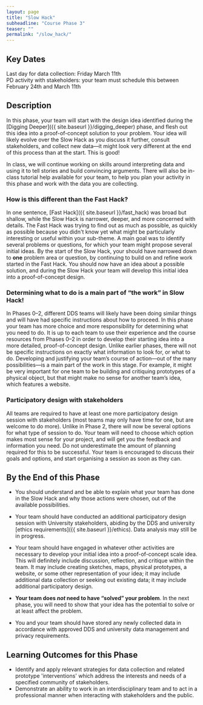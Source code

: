 ```yaml
---
layout: page
title: "Slow Hack"
subheadline: "Course Phase 3"
teaser: ""
permalink: "/slow_hack/"
---
```



## Key Dates

Last day for data collection: Friday March 11th<br/>
PD activity with stakeholders: your team must schedule this between February 24th and March 11th 


## Description

In this phase, your team will start with the design idea identified during the 
[Digging Deeper]({{ site.baseurl }}/digging_deeper) phase, and flesh out this idea into a proof-of-concept solution to your problem. Your idea will likely evolve over the Slow Hack as you discuss it further, consult stakeholders, and collect new data&mdash;it might look very different at the end of this process than at the start. This is good! 

In class, we will continue working on skills around interpreting data and using it to tell stories and build convincing arguments. There will also be in-class tutorial help available for your team, to help you plan your activity in this phase and work with the data you are collecting. 

### How is this different than the Fast Hack?

In one sentence, [Fast Hack]({{ site.baseurl }}/fast_hack) was broad but shallow, while the Slow Hack is narrower, deeper, and more concerned with details.  The Fast Hack was trying to find out as much as possible, as quickly as possible because you didn't know yet what might be particularly interesting or useful within your sub-theme. A main goal was to identify several problems or questions, for which your team might propose several initial ideas. By the start of the Slow Hack, your should have narrowed down to **one** problem area or question, by continuing to build on and refine work started in the Fast Hack. You should now have an idea about a possible solution, and during the Slow Hack your team will develop this initial idea into a proof-of-concept design. 

### Determining what to do is a main part of “the work” in Slow Hack!

In Phases 0&ndash;2, different DDS teams will likely have been doing similar things and will have had specific instructions about how to proceed. In this phase your team has more choice and more responsibility for determining what you need to do.  It is up to each team to use their experience and the course resources from Phases 0&ndash;2 in order to develop their starting idea into a more detailed, proof-of-concept design. Unlike earlier phases, there will not be specific instructions on exactly what information to look for, or what to do.  Developing and justifying your team’s course of action&mdash;out of the many possibilities&mdash;is a main part of the work in this stage. For example, it might be very important for one team to be building and critiquing prototypes of a physical object, but that might make no sense for another team’s idea, which features a website.

### Participatory design with stakeholders

All teams are required to have at least one more participatory design session with stakeholders (most teams may only have time for one, but are welcome to do more). Unlike in Phase 2, there will now be several options for what type of session to do. Your team will need to choose which option makes most sense for your project, and will get you the feedback and information you need. Do not underestimate the amount of planning required for this to be successful. Your team is encouraged to discuss their goals and options, and start organising a session as soon as they can. 


## By the End of this Phase

* You should understand and be able to explain what your team has done in the Slow Hack and why those actions were chosen, out of the available possibilities.

* Your team should have conducted an additional participatory design session with University stakeholders, abiding by the DDS and university [ethics requirements]({{ site.baseurl }}/ethics). Data analysis may still be in progress. 

* Your team should have engaged in whatever other activities are necessary to develop your initial idea into a proof-of-concept scale idea. This will definitely include discussion, reflection, and critique within the team. It may include creating sketches, maps, physical prototypes, a website, or some other representation of your idea; it may include additional data collection or seeking out existing data; it may include additional participatory design. 

* **Your team does *not* need to have “solved” your problem**. In the next phase, you will need to show that your idea has the potential to solve or at least affect the problem.

* You and your team should have stored any newly collected data in accordance with approved DDS and university data management and privacy requirements. 

## Learning Outcomes for this Phase

* Identify and apply relevant strategies for data collection and related prototype 'interventions' which address the interests and needs of a specified community of stakeholders.
* Demonstrate an ability to work in an interdisciplinary team and to act in a professional manner when interacting with stakeholders and the public.
